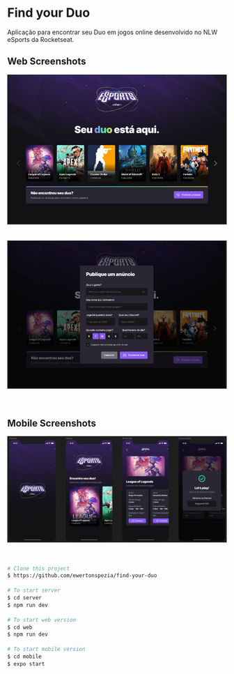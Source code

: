 # Find your Duo

Aplicação para encontrar seu Duo em jogos online desenvolvido no NLW eSports da Rocketseat.

## Web Screenshots

<div align="center" id="top"> 
  <img src="assets/images/web-1.png" alt="Web 1" />
</div>
<br/>
<br/>
<div align="center" id="top"> 
  <img src="assets/images/web-2.png" alt="Web 2" />
</div>
<br/>
<br/>

## Mobile Screenshots

<div align="center" id="top"> 
  <img src="assets/images/mobile.png" alt="Mobile Layout" />
</div>
<br/>
<br/>

```bash
# Clone this project
$ https://github.com/ewertonspezia/find-your-duo

# To start server
$ cd server
$ npm run dev

# To start web version
$ cd web
$ npm run dev

# To start mobile version
$ cd mobile
$ expo start
```
